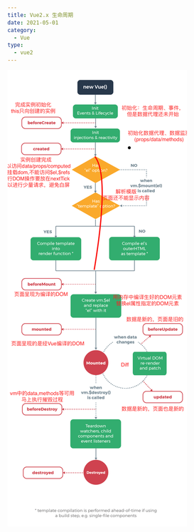 ```yaml
---
title: Vue2.x 生命周期
date: 2021-05-01
category:
  - Vue
type:
  - vue2
---
```


![](./images/lifecycle.png)
